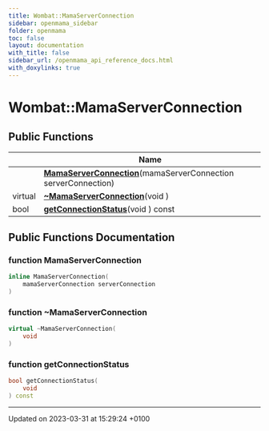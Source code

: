 ```yaml
---
title: Wombat::MamaServerConnection
sidebar: openmama_sidebar
folder: openmama
toc: false
layout: documentation
with_title: false
sidebar_url: /openmama_api_reference_docs.html
with_doxylinks: true
---
```


# Wombat::MamaServerConnection





## Public Functions

|                | Name           |
| -------------- | -------------- |
| | **[MamaServerConnection](classWombat_1_1MamaServerConnection.html#function-mamaserverconnection)**(mamaServerConnection serverConnection) |
| virtual | **[~MamaServerConnection](classWombat_1_1MamaServerConnection.html#function-~mamaserverconnection)**(void ) |
| bool | **[getConnectionStatus](classWombat_1_1MamaServerConnection.html#function-getconnectionstatus)**(void ) const |

## Public Functions Documentation

### function MamaServerConnection

```cpp
inline MamaServerConnection(
    mamaServerConnection serverConnection
)
```


### function ~MamaServerConnection

```cpp
virtual ~MamaServerConnection(
    void 
)
```


### function getConnectionStatus

```cpp
bool getConnectionStatus(
    void 
) const
```


-------------------------------

Updated on 2023-03-31 at 15:29:24 +0100